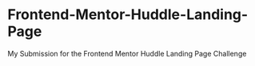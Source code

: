 # Frontend-Mentor-Huddle-Landing-Page
My Submission for the Frontend Mentor Huddle Landing Page Challenge
